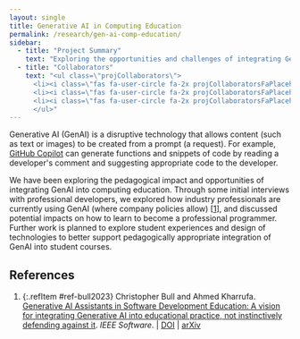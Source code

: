 ```yaml
---
layout: single
title: Generative AI in Computing Education
permalink: /research/gen-ai-comp-education/
sidebar:
  - title: "Project Summary"
    text: "Exploring the opportunities and challenges of integrating Generative AI into programming education."
  - title: "Collaborators"
    text: "<ul class=\"projCollaborators\">
      <li><i class=\"fas fa-user-circle fa-2x projCollaboratorsFaPlaceholder\" aria-hidden=\"true\"></i>Ahmed Kharrufa</li>
      <li><i class=\"fas fa-user-circle fa-2x projCollaboratorsFaPlaceholder\" aria-hidden=\"true\"></i>Sami Alghamdi</li>
      <li><i class=\"fas fa-user-circle fa-2x projCollaboratorsFaPlaceholder\" aria-hidden=\"true\"></i>Abeer Aziz</li>
      </ul>"
---
```


<!-- markdownlint-disable MD033 -->
<!-- markdownlint-disable MD051 -->

Generative AI (GenAI) is a disruptive technology that allows content (such as text or images) to be created from a prompt (a request). For example, [GitHub Copilot](https://github.com/features/copilot) can generate functions and snippets of code by reading a developer's comment and suggesting appropriate code to the developer.

We have been exploring the pedagogical impact and opportunities of integrating GenAI into computing education. Through some initial interviews with professional developers, we explored how industry professionals are currently using GenAI (where company policies allow) \[[1][bull2023]\], and discussed potential impacts on how to learn to become a professional programmer. Further work is planned to explore student experiences and design of technologies to better support pedagogically appropriate integration of GenAI into student courses.

## References

<!-- Reference IDs, links, and link title|venue|year -->
[bull2023]: #ref-bull2023 "Generative AI Assistants in Software Development Education: A vision for integrating Generative AI into educational practice, not instinctively defending against it. | IEEE Software | 2024"

1. {:.refItem #ref-bull2023} Christopher Bull and Ahmed Kharrufa. [Generative AI Assistants in Software Development Education: A vision for integrating Generative AI into educational practice, not instinctively defending against it](https://ieeexplore.ieee.org/abstract/document/10213396). _IEEE Software_. \| [DOI](https://doi.org/10.1109/MS.2023.3300574) \| [arXiv](https://arxiv.org/abs/2303.13936)

